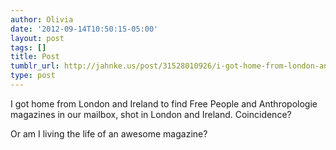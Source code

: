 ```yaml
---
author: Olivia
date: '2012-09-14T10:50:15-05:00'
layout: post
tags: []
title: Post
tumblr_url: http://jahnke.us/post/31528010926/i-got-home-from-london-and-ireland-to-find-free
type: post
---
```


I got home from London and Ireland to find Free People and Anthropologie magazines in our mailbox, shot in London and Ireland. Coincidence? 

Or am I living the life of an awesome magazine? 
